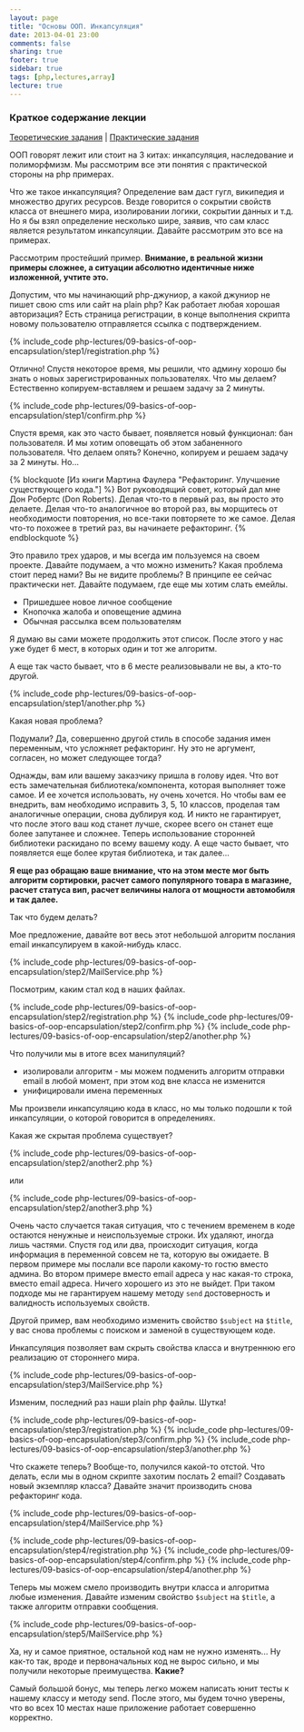 ```yaml
---
layout: page
title: "Основы ООП. Инкапсуляция"
date: 2013-04-01 23:00
comments: false
sharing: true
footer: true    
sidebar: true
tags: [php,lectures,array]
lecture: true
---
```

### Краткое содержание лекции

[Теоретические задания](09-basics-of-oop-encapsulation-theoretical-tasks.html) |
[Практические задания](09-basics-of-oop-encapsulation-practical-tasks.html)

ООП говорят лежит или стоит на 3 китах: инкапсуляция, наследование и полиморфмизм. Мы рассмотрим все эти понятия с практической стороны на php примерах.

Что же такое инкапсуляция? Определение вам даст гугл, википедия и множество других ресурсов. Везде говорится о сокрытии свойств класса от внешнего мира, изолировании логики, сокрытии данных и т.д. Но я бы взял определение несколько шире, заявив, что сам класс является результатом инкапсуляции. Давайте рассмотрим это все на примерах.

Рассмотрим простейший пример. **Внимание, в реальной жизни примеры сложнее, а ситуации абсолютно идентичные ниже изложенной, учтите это.**

Допустим, что мы начинающий php-джуниор, а какой джуниор не пишет свою cms или сайт на plain php?
Как работает любая хорошая авторизация? Есть страница регистрации, в конце выполнения скрипта новому пользователю отправляется ссылка с подтверждением.

{% include_code php-lectures/09-basics-of-oop-encapsulation/step1/registration.php %}

Отлично! Спустя некоторое время, мы решили, что админу хорошо бы знать о новых зарегистрированных пользователях.
Что мы делаем? Естественно копируем-вставляем и решаем задачу за 2 минуты.

{% include_code php-lectures/09-basics-of-oop-encapsulation/step1/confirm.php %}

Спустя время, как это часто бывает, появляется новый функционал: бан пользователя. И мы хотим оповещать об этом забаненного пользователя.
Что делаем опять? Конечно, копируем и решаем задачу за 2 минуты. Но...

{% blockquote [Из книги Мартина Фаулера "Рефакторинг. Улучшение существующего кода."] %}
Вот руководящий совет, который дал мне Дон Робертс (Don Roberts). Делая что-то в первый раз, вы просто это делаете. Делая что-то аналогичное во второй раз, вы морщитесь от необходимости повторения, но все-таки повторяете то же самое. Делая что-то похожее в третий раз, вы начинаете рефакторинг.
{% endblockquote %}

Это правило трех ударов, и мы всегда им пользуемся на своем проекте. Давайте подумаем, а что можно изменить? Какая проблема стоит перед нами?
Вы не видите проблемы? В принципе ее сейчас практически нет. Давайте подумаем, где еще мы хотим слать емейлы.

 * Пришедшее новое личное сообщение
 * Кнопочка жалоба и оповещение админа
 * Обычная рассылка всем пользователям

Я думаю вы сами можете продолжить этот список. После этого у нас уже будет 6 мест, в которых один и тот же алгоритм.

А еще так часто бывает, что в 6 месте реализовывали не вы, а кто-то другой.

{% include_code php-lectures/09-basics-of-oop-encapsulation/step1/another.php %}

Какая новая проблема?

Подумали? Да, совершенно другой стиль в способе задания имен переменным, что усложняет рефакторинг. Ну это не аргумент, согласен, но может следующее тогда?

Однажды, вам или вашему заказчику пришла в голову идея. Что вот есть замечательная библиотека/компонента, которая выполняет тоже самое. И ее хочется использовать, ну очень хочется.
Но чтобы вам ее внедрить, вам необходимо исправить 3, 5, 10 классов, проделая там аналогичные операции, снова дублируя код. 
И никто не гарантирует, что после этого ваш код станет лучше, скорее всего он станет еще более запутанее и сложнее. 
Теперь использование сторонней библиотеки раскидано по всему вашему коду. А еще часто бывает, что появляется еще более крутая библиотека, и так далее...

**Я еще раз обращаю ваше внимание, что на этом месте мог быть алгоритм сортировки, расчет самого популярного товара в магазине, расчет статуса вип, расчет величины налога от мощности автомобиля и так далее.**

Так что будем делать?

Мое предложение, давайте вот весь этот небольшой алгоритм послания email инкапсулируем в какой-нибудь класс.

{% include_code php-lectures/09-basics-of-oop-encapsulation/step2/MailService.php %}

Посмотрим, каким стал код в наших файлах.

{% include_code php-lectures/09-basics-of-oop-encapsulation/step2/registration.php %}
{% include_code php-lectures/09-basics-of-oop-encapsulation/step2/confirm.php %}
{% include_code php-lectures/09-basics-of-oop-encapsulation/step2/another.php %}

Что получили мы в итоге всех манипуляций?

 * изолировали алгоритм - мы можем подменить алгоритм отправки email в любой момент, при этом код вне класса не изменится
 * унифицировали имена переменных

Мы произвели инкапсуляцию кода в класс, но мы только подошли к той инкапсуляции, о которой говорится в определениях.

Какая же скрытая проблема существует?

{% include_code php-lectures/09-basics-of-oop-encapsulation/step2/another2.php %}

или

{% include_code php-lectures/09-basics-of-oop-encapsulation/step2/another3.php %}

Очень часто случается такая ситуация, что с течением временем в коде остаются ненужные и неиспользуемые строки.
Их удаляют, иногда лишь частями. Спустя год или два, происходит ситуация, когда информация в переменной совсем не та, которую вы ожидаете.
В первом примере мы послали все пароли какому-то гостю вместо админа.
Во втором примере вместо email адреса у нас какая-то строка, вместо email адреса. Ничего хорошего из это не выйдет.
При таком подходе мы не гарантируем нашему методу ```send``` достоверность и валидность используемых свойств.

Другой пример, вам необходимо изменить свойство ```$subject``` на ```$title```, у вас снова проблемы с поиском и заменой в существующем коде.

Инкапсуляция позволяет вам скрыть свойства класса и внутреннюю его реализацию от стороннего мира.

{% include_code php-lectures/09-basics-of-oop-encapsulation/step3/MailService.php %}

Изменим, последний раз наши plain php файлы. Шутка!

{% include_code php-lectures/09-basics-of-oop-encapsulation/step3/registration.php %}
{% include_code php-lectures/09-basics-of-oop-encapsulation/step3/confirm.php %}
{% include_code php-lectures/09-basics-of-oop-encapsulation/step3/another.php %}

Что скажете теперь? Вообще-то, получился какой-то отстой. Что делать, если мы в одном скрипте захотим послать 2 email?
Создавать новый экземпляр класса? Давайте значит производить снова рефакторинг кода.

{% include_code php-lectures/09-basics-of-oop-encapsulation/step4/MailService.php %}

{% include_code php-lectures/09-basics-of-oop-encapsulation/step4/registration.php %}
{% include_code php-lectures/09-basics-of-oop-encapsulation/step4/confirm.php %}
{% include_code php-lectures/09-basics-of-oop-encapsulation/step4/another.php %}


Теперь мы можем смело производить внутри класса и алгоритма любые изменения.
Давайте изменим свойство ```$subject``` на ```$title```, а также алгоритм отправки сообщения.

{% include_code php-lectures/09-basics-of-oop-encapsulation/step5/MailService.php %}

Ха, ну и самое приятное, остальной код нам не нужно изменять... Ну как-то так, вроде и первоначальных код не вырос сильно, и мы получили некоторые преимущества. **Какие?**

Самый большой бонус, мы теперь легко можем написать юнит тесты к нашему классу и методу send.
После этого, мы будем точно уверены, что во всех 10 местах наше приложение работает совершенно корректно.